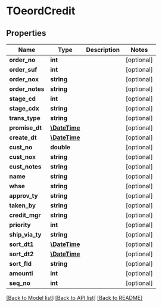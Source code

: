 # TOeordCredit

## Properties
Name | Type | Description | Notes
------------ | ------------- | ------------- | -------------
**order_no** | **int** |  | [optional] 
**order_suf** | **int** |  | [optional] 
**order_nox** | **string** |  | [optional] 
**order_notes** | **string** |  | [optional] 
**stage_cd** | **int** |  | [optional] 
**stage_cdx** | **string** |  | [optional] 
**trans_type** | **string** |  | [optional] 
**promise_dt** | [**\DateTime**](\DateTime.md) |  | [optional] 
**create_dt** | [**\DateTime**](\DateTime.md) |  | [optional] 
**cust_no** | **double** |  | [optional] 
**cust_nox** | **string** |  | [optional] 
**cust_notes** | **string** |  | [optional] 
**name** | **string** |  | [optional] 
**whse** | **string** |  | [optional] 
**approv_ty** | **string** |  | [optional] 
**taken_by** | **string** |  | [optional] 
**credit_mgr** | **string** |  | [optional] 
**priority** | **int** |  | [optional] 
**ship_via_ty** | **string** |  | [optional] 
**sort_dt1** | [**\DateTime**](\DateTime.md) |  | [optional] 
**sort_dt2** | [**\DateTime**](\DateTime.md) |  | [optional] 
**sort_fld** | **string** |  | [optional] 
**amounti** | **int** |  | [optional] 
**seq_no** | **int** |  | [optional] 

[[Back to Model list]](../README.md#documentation-for-models) [[Back to API list]](../README.md#documentation-for-api-endpoints) [[Back to README]](../README.md)


